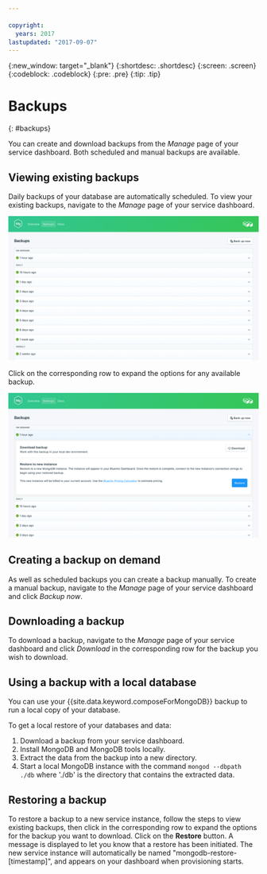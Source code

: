 ```yaml
---

copyright:
  years: 2017
lastupdated: "2017-09-07"
---
```


{:new_window: target="_blank"}
{:shortdesc: .shortdesc}
{:screen: .screen}
{:codeblock: .codeblock}
{:pre: .pre}
{:tip: .tip}

# Backups
{: #backups}

You can create and download backups from the *Manage* page of your service dashboard. Both scheduled and manual backups are available.

## Viewing existing backups

Daily backups of your database are automatically scheduled. To view your existing backups, navigate to the *Manage* page of your service dashboard. 

![Backups](./images/mongodb-backups-show.png "A list of available backups")

Click on the corresponding row to expand the options for any available backup.
  
![Backup Options](./images/mongodb-backups-options.png "Options for a backup.") 

## Creating a backup on demand

As well as scheduled backups you can create a backup manually. To create a manual backup, navigate to the *Manage* page of your service dashboard and click *Backup now*.

## Downloading a backup

To download a backup, navigate to the *Manage* page of your service dashboard and click *Download* in the corresponding row for the backup you wish to download.

## Using a backup with a local database

You can use your {{site.data.keyword.composeForMongoDB}} backup to run a local copy of your database.

To get a local restore of your databases and data:

1. Download a backup from your service dashboard.
2. Install MongoDB and MongoDB tools locally.
3. Extract the data from the backup into a new directory.
4. Start a local MongoDB instance with the command `mongod --dbpath ./db` where './db' is the directory that contains the extracted data.

## Restoring a backup

To restore a backup to a new service instance, follow the steps to view existing backups, then click in the corresponding row to expand the options for the backup you want to download. Click on the **Restore** button. A message is displayed to let you know that a restore has been initiated. The new service instance will automatically be named "mongodb-restore-[timestamp]", and appears on your dashboard when provisioning starts.
